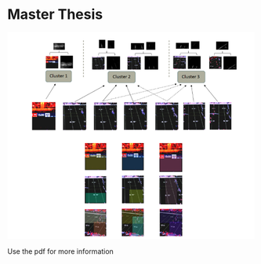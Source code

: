 # Master Thesis

![Alt Text](https://github.com/DimTrigkakis/MasterThesis/blob/master/ThesisSample.png)

Use the pdf for more information
